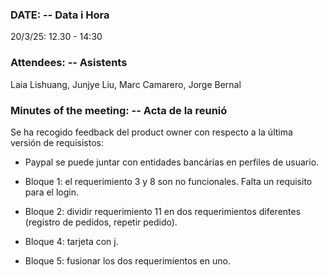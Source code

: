 ### DATE: -- Data i Hora 
20/3/25: 12.30 - 14:30

### Attendees: -- Asistents
Laia Lishuang, Junjye Liu, Marc Camarero, Jorge Bernal

### Minutes of the meeting: -- Acta de la reunió
Se ha recogido feedback del product owner con respecto a la última versión de requisistos: 

- Paypal se puede juntar con entidades bancárias en perfiles de usuario.

- Bloque 1: el requerimiento 3 y 8 son no funcionales. Falta un requisito para el login.

- Bloque 2: dividir requerimiento 11 en dos requerimientos diferentes (registro de pedidos, repetir pedido).

- Bloque 4: tarjeta con j.

- Bloque 5: fusionar los dos requerimientos en uno.
